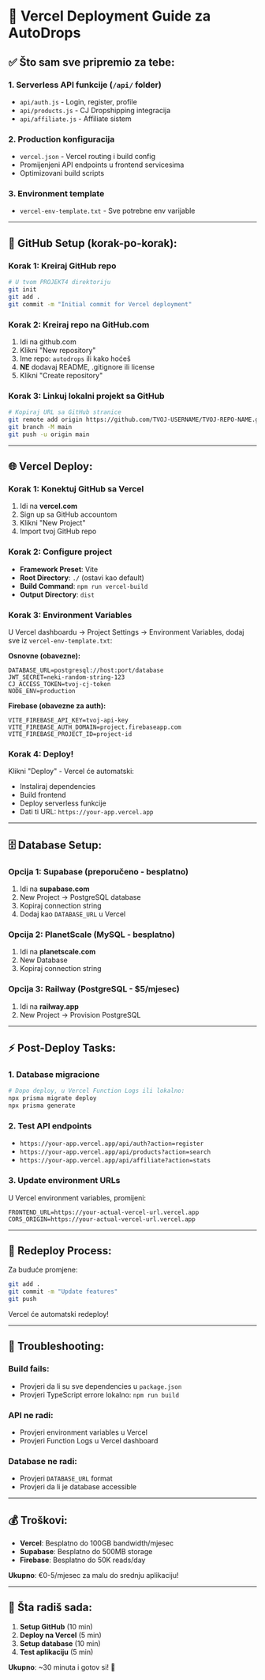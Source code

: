 # 🚀 Vercel Deployment Guide za AutoDrops

## ✅ Što sam sve pripremio za tebe:

### 1. **Serverless API funkcije** (`/api/` folder)
- `api/auth.js` - Login, register, profile
- `api/products.js` - CJ Dropshipping integracija
- `api/affiliate.js` - Affiliate sistem

### 2. **Production konfiguracija**
- `vercel.json` - Vercel routing i build config
- Promijenjeni API endpoints u frontend servicesima
- Optimizovani build scripts

### 3. **Environment template**
- `vercel-env-template.txt` - Sve potrebne env varijable

---

## 🔧 GitHub Setup (korak-po-korak):

### Korak 1: Kreiraj GitHub repo
```bash
# U tvom PROJEKT4 direktoriju
git init
git add .
git commit -m "Initial commit for Vercel deployment"
```

### Korak 2: Kreiraj repo na GitHub.com
1. Idi na github.com
2. Klikni "New repository" 
3. Ime repo: `autodrops` ili kako hoćeš
4. **NE** dodavaj README, .gitignore ili license
5. Klikni "Create repository"

### Korak 3: Linkuj lokalni projekt sa GitHub
```bash
# Kopiraj URL sa GitHub stranice
git remote add origin https://github.com/TVOJ-USERNAME/TVOJ-REPO-NAME.git
git branch -M main
git push -u origin main
```

---

## 🌐 Vercel Deploy:

### Korak 1: Konektuj GitHub sa Vercel
1. Idi na **vercel.com**
2. Sign up sa GitHub accountom
3. Klikni "New Project"
4. Import tvoj GitHub repo

### Korak 2: Configure project
- **Framework Preset**: Vite
- **Root Directory**: `./` (ostavi kao default)
- **Build Command**: `npm run vercel-build`
- **Output Directory**: `dist`

### Korak 3: Environment Variables
U Vercel dashboardu → Project Settings → Environment Variables, dodaj sve iz `vercel-env-template.txt`:

**Osnovne (obavezne):**
```
DATABASE_URL=postgresql://host:port/database
JWT_SECRET=neki-random-string-123
CJ_ACCESS_TOKEN=tvoj-cj-token
NODE_ENV=production
```

**Firebase (obavezne za auth):**
```
VITE_FIREBASE_API_KEY=tvoj-api-key
VITE_FIREBASE_AUTH_DOMAIN=project.firebaseapp.com
VITE_FIREBASE_PROJECT_ID=project-id
```

### Korak 4: Deploy!
Klikni "Deploy" - Vercel će automatski:
- Instaliraj dependencies
- Build frontend
- Deploy serverless funkcije
- Dati ti URL: `https://your-app.vercel.app`

---

## 🗄️ Database Setup:

### Opcija 1: Supabase (preporučeno - besplatno)
1. Idi na **supabase.com**
2. New Project → PostgreSQL database
3. Kopiraj connection string
4. Dodaj kao `DATABASE_URL` u Vercel

### Opcija 2: PlanetScale (MySQL - besplatno)
1. Idi na **planetscale.com** 
2. New Database
3. Kopiraj connection string

### Opcija 3: Railway (PostgreSQL - $5/mjesec)
1. Idi na **railway.app**
2. New Project → Provision PostgreSQL

---

## ⚡ Post-Deploy Tasks:

### 1. Database migracione
```bash
# Dopo deploy, u Vercel Function Logs ili lokalno:
npx prisma migrate deploy
npx prisma generate
```

### 2. Test API endpoints
- `https://your-app.vercel.app/api/auth?action=register`
- `https://your-app.vercel.app/api/products?action=search`
- `https://your-app.vercel.app/api/affiliate?action=stats`

### 3. Update environment URLs
U Vercel environment variables, promijeni:
```
FRONTEND_URL=https://your-actual-vercel-url.vercel.app
CORS_ORIGIN=https://your-actual-vercel-url.vercel.app
```

---

## 🔄 Redeploy Process:

Za buduće promjene:
```bash
git add .
git commit -m "Update features"
git push
```
Vercel će automatski redeploy!

---

## 🐛 Troubleshooting:

### Build fails:
- Provjeri da li su sve dependencies u `package.json`
- Provjeri TypeScript errore lokalno: `npm run build`

### API ne radi:
- Provjeri environment variables u Vercel
- Provjeri Function Logs u Vercel dashboard

### Database ne radi:
- Provjeri `DATABASE_URL` format
- Provjeri da li je database accessible

---

## 💰 Troškovi:

- **Vercel**: Besplatno do 100GB bandwidth/mjesec
- **Supabase**: Besplatno do 500MB storage
- **Firebase**: Besplatno do 50K reads/day

**Ukupno**: €0-5/mjesec za malu do srednju aplikaciju!

---

## 🎯 Šta radiš sada:

1. **Setup GitHub** (10 min)
2. **Deploy na Vercel** (5 min) 
3. **Setup database** (10 min)
4. **Test aplikaciju** (5 min)

**Ukupno**: ~30 minuta i gotov si! 🎉
